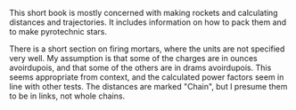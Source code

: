 This short book is mostly concerned with making rockets and calculating distances and trajectories.  It includes information on how to pack them and to make pyrotechnic stars.

There is a short section on firing mortars, where the units are not specified very well.  My assumption is that some of the charges are in ounces avoirdupois, and that some of the others are in drams avoirdupois.  This seems appropriate from context, and the calculated power factors seem in line with other tests.  The distances are marked "Chain", but I presume them to be in links, not whole chains.

